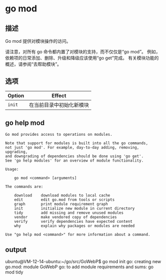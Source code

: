 # go mod
## 描述

Go mod 提供对模块操作的访问。

请注意，对所有 go 命令都内置了对模块的支持，而不仅仅是“go mod”。
例如，依赖项的日常添加、删除、升级和降级应该使用“go get”完成。
有关模块功能的概述，请参阅“去帮助模块”。

## 选项
| Option | Effect                   |
|--------|--------------------------|
| `init` | 在当前目录中初始化新模块 |

## go help mod

```shell
Go mod provides access to operations on modules.

Note that support for modules is built into all the go commands,
not just 'go mod'. For example, day-to-day adding, removing, upgrading,
and downgrading of dependencies should be done using 'go get'.
See 'go help modules' for an overview of module functionality.

Usage:

	go mod <command> [arguments]

The commands are:

	download    download modules to local cache
	edit        edit go.mod from tools or scripts
	graph       print module requirement graph
	init        initialize new module in current directory
	tidy        add missing and remove unused modules
	vendor      make vendored copy of dependencies
	verify      verify dependencies have expected content
	why         explain why packages or modules are needed

Use "go help mod <command>" for more information about a command.
```

## output

ubuntu@VM-12-14-ubuntu:~/go/src/GoWebP$ go mod init
go: creating new go.mod: module GoWebP
go: to add module requirements and sums:
        go mod tidy
